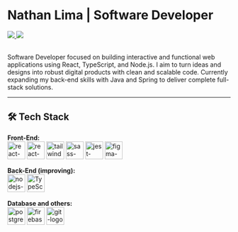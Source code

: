 # Nathan Lima | Software Developer

<div align="left">
  <a href="https://www.linkedin.com/in/nathan-swe/" target="_blank" rel="noopener noreferrer nofollow">
    <img src="https://img.shields.io/badge/-LinkedIn-%230077B5?style=for-the-badge&logo=linkedin&logoColor=white" />
  </a>
  <a href="mailto:nathanls.swe@gmail.com">
    <img src="https://img.shields.io/badge/Gmail-D14836?style=for-the-badge&logo=gmail&logoColor=white" />
  </a>
</div>
<br>

<p align="left">
  Software Developer focused on building interactive and functional web applications using React, TypeScript, and Node.js. I aim to turn ideas and designs into robust digital products with clean and scalable code. Currently expanding my back-end skills with Java and Spring to deliver complete full-stack solutions.
</p>

---

## 🛠️ Tech Stack

<p align="left">
  <b>Front-End:</b><br>
  <img title="Next" alt="react-logo" src="https://cdn.jsdelivr.net/gh/devicons/devicon@latest/icons/nextjs/nextjs-original.svg" width="40px" />
  <img title="React" alt="react-logo" src="https://cdn.jsdelivr.net/gh/devicons/devicon@latest/icons/react/react-original-wordmark.svg" width="40px" />
  <img title="Tailwind" alt="tailwind-logo" src="https://cdn.jsdelivr.net/gh/devicons/devicon@latest/icons/tailwindcss/tailwindcss-original.svg" width="40px" />
  <img title="SASS" alt="sass-logo" src="https://cdn.jsdelivr.net/gh/devicons/devicon@latest/icons/sass/sass-original.svg" width="40px" />
  <img title="Jest" alt="jest-logo" src="https://cdn.jsdelivr.net/gh/devicons/devicon@latest/icons/jest/jest-plain.svg" width="40px" />
  <img title="Figma" alt="figma-logo" src="https://cdn.jsdelivr.net/gh/devicons/devicon@latest/icons/figma/figma-original.svg" width="40px" />
</p>
<p align="left">
  <b>Back-End (improving):</b><br>
  <img title="Node.js" alt="nodejs-logo" src="https://cdn.jsdelivr.net/gh/devicons/devicon@latest/icons/nodejs/nodejs-plain-wordmark.svg" width="40px" />
  <img title="TypeScript" alt="TypeScript-logo" src="https://cdn.jsdelivr.net/gh/devicons/devicon@latest/icons/typescript/typescript-plain.svg" width="40px" />
</p>
<p align="left">
  <b>Database and others:</b><br>
  <img title="PostgreSQL" alt="postgresql-logo" src="https://cdn.jsdelivr.net/gh/devicons/devicon@latest/icons/postgresql/postgresql-plain-wordmark.svg" width="40px" />
  <img title="Firebase" alt="firebase-logo" src="https://cdn.jsdelivr.net/gh/devicons/devicon@latest/icons/firebase/firebase-original.svg" width="40px" />
  <img title="Git" alt="git-logo" src="https://cdn.jsdelivr.net/gh/devicons/devicon@latest/icons/git/git-original.svg" width="40px" />
</p>
